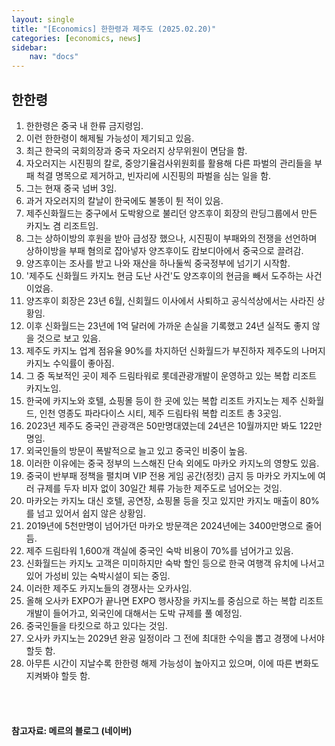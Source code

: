```yaml
---
layout: single
title: "[Economics] 한한령과 제주도 (2025.02.20)"
categories: [economics, news]
sidebar:
    nav: "docs"
---
```


## 한한령
1. 한한령은 중국 내 한류 금지령임.
1. 이런 한한령이 해제될 가능성이 제기되고 있음.
1. 최근 한국의 국회의장과 중국 자오러지 상무위원이 면담을 함.
1. 자오러지는 시진핑의 칼로, 중앙기율검사위원회를 활용해 다른 파벌의 관리들을 부패 척결 명목으로 제거하고, 빈자리에 시진핑의 파벌을 심는 일을 함.
1. 그는 현재 중국 넘버 3임.
1. 과거 자오러지의 칼날이 한국에도 불똥이 튄 적이 있음.
1. 제주신화월드는 중구에서 도박왕으로 불리던 양즈후이 회장의 란딩그룹에서 만든 카지노 겸 리조트임.
1. 그는 상하이방의 후원을 받아 급성장 했으나, 시진핑이 부패와의 전쟁을 선언하며 상하이방을 부패 혐의로 잡아넣자 양즈후이도 캄보디아에서 중국으로 끌려감.
1. 양즈후이는 조사를 받고 나와 재산을 하나둘씩 중국정부에 넘기기 시작함.
1. '제주도 신화월드 카지노 현금 도난 사건'도 양즈후이의 현금을 빼서 도주하는 사건이었음.
1. 양즈후이 회장은 23년 6월, 신회월드 이사에서 사퇴하고 공식석상에서는 사라진 상황임.
1. 이후 신화월드는 23년에 1억 달러에 가까운 손실을 기록했고 24년 실적도 좋지 않을 것으로 보고 있음.
1. 제주도 카지노 업계 점유율 90%를 차지하던 신화월드가 부진하자 제주도의 나머지 카지노 수익률이 좋아짐.
1. 그 중 독보적인 곳이 제주 드림타워로 롯데관광개발이 운영하고 있는 복합 리조트 카지노임.
1. 한국에 카지노와 호텔, 쇼핑몰 등이 한 곳에 있는 복합 리조트 카지노는 제주 신화월드, 인천 영종도 파라다이스 시티, 제주 드림타워 복합 리조트 총 3곳임.
1. 2023년 제주도 중국인 관광객은 50만명대였는데 24년은 10월까지만 봐도 122만명임.
1. 외국인들의 방문이 폭발적으로 늘고 있고 중국인 비중이 높음.
1. 이러한 이유에는 중국 정부의 느스해진 단속 외에도 마카오 카지노의 영향도 있음.
1. 중국이 반부패 정책을 펼치며 VIP 전용 게임 공간(정킷) 금지 등 마카오 카지노에 여러 규제를 두자 비자 없이 30일간 체류 가능한 제주도로 넘어오는 것임.
1. 마카오는 카지노 대신 호텔, 공연장, 쇼핑몰 등을 짓고 있지만 카지노 매출이 80%를 넘고 있어서 쉽지 않은 상황임.
1. 2019년에 5천만명이 넘어가던 마카오 방문객은 2024년에는 3400만명으로 줄어듬.
1. 제주 드림타워 1,600개 객실에 중국인 숙박 비용이 70%를 넘어가고 있음.
1. 신화월드는 카지노 고객은 미미하지만 숙박 할인 등으로 한국 여행객 유치에 나서고 있어 가성비 있는 숙박시설이 되는 중임.
1. 이러한 제주도 카지노들의 경쟁사는 오카사임.
1. 올해 오사카 EXPO가 끝나면 EXPO 행사장을 카지노를 중심으로 하는 복합 리조트 개발이 들어가고, 외국인에 대해서는 도박 규제를 풀 예정임.
1. 중국인들을 타킷으로 하고 있다는 것임.
1. 오사카 카지노는 2029년 완공 일정이라 그 전에 최대한 수익을 뽑고 경쟁에 나서야 할듯 함.
1. 아무튼 시간이 지날수록 한한령 해제 가능성이 높아지고 있으며, 이에 따른 변화도 지켜봐야 할듯 함.




<br/>
<br/>

#### 참고자료: 메르의 블로그 (네이버) 